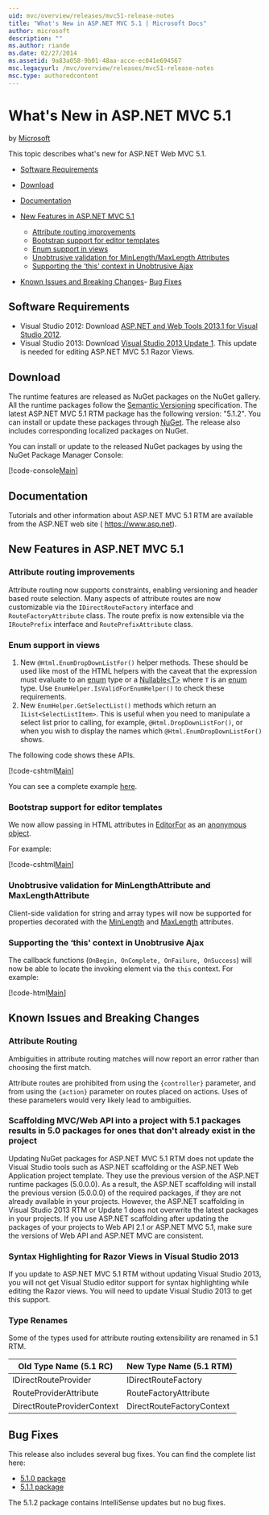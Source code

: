 ```yaml
---
uid: mvc/overview/releases/mvc51-release-notes
title: "What's New in ASP.NET MVC 5.1 | Microsoft Docs"
author: microsoft
description: ""
ms.author: riande
ms.date: 02/27/2014
ms.assetid: 9a83a058-9b01-48aa-acce-ec041e694567
msc.legacyurl: /mvc/overview/releases/mvc51-release-notes
msc.type: authoredcontent
---
```

# What's New in ASP.NET MVC 5.1

by [Microsoft](https://github.com/microsoft)

This topic describes what's new for ASP.NET Web MVC 5.1.

- [Software Requirements](#SoftwareRequirements)
- [Download](#download)
- [Documentation](#documentation)
- [New Features in ASP.NET MVC 5.1](#new-features)

    - [Attribute routing improvements](#AttributeRouting)
    - [Bootstrap support for editor templates](#Bootstrap)
    - [Enum support in views](#Enum)
    - [Unobtrusive validation for MinLength/MaxLength Attributes](#Unobtrusive)
    - [Supporting the ‘this' context in Unobtrusive Ajax](#thisContext)
- [Known Issues and Breaking Changes](#KnownBreakingChanges)- [Bug Fixes](#bug-fixes)

<a id="SoftwareRequirements"></a>
## Software Requirements

- Visual Studio 2012: Download [ASP.NET and Web Tools 2013.1 for Visual Studio 2012](https://go.microsoft.com/fwlink/?LinkId=390062).
- Visual Studio 2013: Download [Visual Studio 2013 Update 1](https://go.microsoft.com/fwlink/?LinkId=390064). This update is needed for editing ASP.NET MVC 5.1 Razor Views.

<a id="download"></a>
## Download

The runtime features are released as NuGet packages on the NuGet gallery. All the runtime packages follow the [Semantic Versioning](http://semver.org/) specification. The latest ASP.NET MVC 5.1 RTM package has the following version: "5.1.2". You can install or update these packages through [NuGet](http://www.nuget.org/packages/Microsoft.AspNet.Mvc/). The release also includes corresponding localized packages on NuGet.

You can install or update to the released NuGet packages by using the NuGet Package Manager Console:

[!code-console[Main](mvc51-release-notes/samples/sample1.cmd)]

<a id="documentation"></a>
## Documentation

Tutorials and other information about ASP.NET MVC 5.1 RTM are available from the ASP.NET web site ( https://www.asp.net). 

<a id="new-features"></a>
## New Features in ASP.NET MVC 5.1

<a id="AttributeRouting"></a>

### Attribute routing improvements

 Attribute routing now supports constraints, enabling versioning and header based route selection. Many aspects of attribute routes are now customizable via the `IDirectRouteFactory` interface and `RouteFactoryAttribute` class. The route prefix is now extensible via the `IRoutePrefix` interface and `RoutePrefixAttribute` class. 

<a id="Enum"></a>

### Enum support in views

1. New `@Html.EnumDropDownListFor()` helper methods. These should be used like most of the HTML helpers with the caveat that the expression must evaluate to an [enum](https://msdn.microsoft.com/en-us/library/cc138362.aspx) type or a [Nullable&lt;T&gt;](https://msdn.microsoft.com/en-us/library/2cf62fcy.aspx) where `T` is an [enum](https://msdn.microsoft.com/en-us/library/cc138362.aspx) type. Use `EnumHelper.IsValidForEnumHelper()` to check these requirements.
2. New `EnumHelper.GetSelectList()` methods which return an `IList<SelectListItem>`. This is useful when you need to manipulate a select list prior to calling, for example, `@Html.DropDownListFor()`, or when you wish to display the names which `@Html.EnumDropDownListFor()` shows.

The following code shows these APIs.

[!code-cshtml[Main](mvc51-release-notes/samples/sample2.cshtml)]

You can see a complete example [here](https://aspnet.codeplex.com/SourceControl/latest#Samples/MVC/EnumSample/).

<a id="Bootstrap"></a>

### Bootstrap support for editor templates

We now allow passing in HTML attributes in [EditorFor](https://msdn.microsoft.com/en-us/library/system.web.mvc.html.editorextensions.editorfor(v=vs.100).aspx) as an [anonymous object](https://msdn.microsoft.com/en-us/library/bb397696.aspx).

For example:

[!code-cshtml[Main](mvc51-release-notes/samples/sample3.cshtml)]

<a id="Unobtrusive"></a>

### Unobtrusive validation for MinLengthAttribute and MaxLengthAttribute

Client-side validation for string and array types will now be supported for properties decorated with the [MinLength](https://msdn.microsoft.com/en-us/library/system.componentmodel.dataannotations.minlengthattribute(v=vs.110).aspx) and [MaxLength](https://msdn.microsoft.com/en-us/library/system.componentmodel.dataannotations.maxlengthattribute(v=vs.110).aspx) attributes.

<a id="thisContext"></a>

### Supporting the ‘this' context in Unobtrusive Ajax

The callback functions (`OnBegin, OnComplete, OnFailure, OnSuccess`) will now be able to locate the invoking element via the `this` context. For example:

[!code-html[Main](mvc51-release-notes/samples/sample4.html)]

<a id="KnownBreakingChanges"></a>

## Known Issues and Breaking Changes

### Attribute Routing

Ambiguities in attribute routing matches will now report an error rather than choosing the first match.

Attribute routes are prohibited from using the `{controller}` parameter, and from using the `{action}` parameter on routes placed on actions. Uses of these parameters would very likely lead to ambiguities. 

### Scaffolding MVC/Web API into a project with 5.1 packages results in 5.0 packages for ones that don't already exist in the project

Updating NuGet packages for ASP.NET MVC 5.1 RTM does not update the Visual Studio tools such as ASP.NET scaffolding or the ASP.NET Web Application project template. They use the previous version of the ASP.NET runtime packages (5.0.0.0). As a result, the ASP.NET scaffolding will install the previous version (5.0.0.0) of the required packages, if they are not already available in your projects. However, the ASP.NET scaffolding in Visual Studio 2013 RTM or Update 1 does not overwrite the latest packages in your projects. If you use ASP.NET scaffolding after updating the packages of your projects to Web API 2.1 or ASP.NET MVC 5.1, make sure the versions of Web API and ASP.NET MVC are consistent. 

### Syntax Highlighting for Razor Views in Visual Studio 2013

If you update to ASP.NET MVC 5.1 RTM without updating Visual Studio 2013, you will not get Visual Studio editor support for syntax highlighting while editing the Razor views. You will need to update Visual Studio 2013 to get this support. 

### Type Renames

Some of the types used for attribute routing extensibility are renamed in 5.1 RTM.

| **Old Type Name (5.1 RC)** | **New Type Name (5.1 RTM)** |
| --- | --- |
| IDirectRouteProvider | IDirectRouteFactory |
| RouteProviderAttribute | RouteFactoryAttribute |
| DirectRouteProviderContext | DirectRouteFactoryContext |

<a id="bug-fixes"></a>
## Bug Fixes

This release also includes several bug fixes. You can find the complete list here:

- [5.1.0 package](https://aspnetwebstack.codeplex.com/workitem/list/advanced?keyword=&amp;status=Closed&amp;type=All&amp;priority=All&amp;release=v5.1%20Preview|v5.1%20RTM&amp;assignedTo=All&amp;component=MVC&amp;sortField=AssignedTo&amp;sortDirection=Ascending&amp;page=0&amp;reasonClosed=Fixed)
- [5.1.1 package](https://aspnetwebstack.codeplex.com/workitem/list/advanced?keyword=&amp;status=All&amp;type=All&amp;priority=All&amp;release=v5.1.1%20RTM&amp;assignedTo=All&amp;component=MVC&amp;sortField=AssignedTo&amp;sortDirection=Ascending&amp;page=0&amp;reasonClosed=Fixed)

The 5.1.2 package contains IntelliSense updates but no bug fixes.
